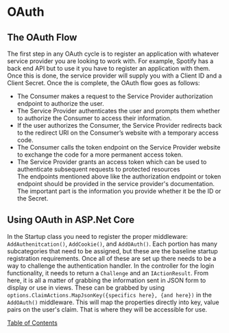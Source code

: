 # OAuth

## The OAuth Flow
The first step in any OAuth cycle is to register an application with whatever service provider you are looking to work with. For example, Spotify has a back end API but to use it you have to register an application with them. Once this is done, the service provider will supply you with a Client ID and a Client Secret. Once the is complete, the OAuth flow goes as follows:</br>
- The Consumer makes a request to the Service Provider authorization endpoint to authorize the user.
- The Service Provider authenticates the user and prompts them whether to authorize the Consumer to access their information.
- If the user authorizes the Consumer, the Service Provider redirects back to the redirect URI on the Consumer’s website with a temporary access code.
- The Consumer calls the token endpoint on the Service Provider website to exchange the code for a more permanent access token.
- The Service Provider grants an access token which can be used to authenticate subsequent requests to protected resources</br>
The endpoints mentioned above like the authorization endpoint or token endpoint should be provided in the service provider's documentation. The important part is the information you provide whether it be the ID or the Secret.

## Using OAuth in ASP.Net Core
In the Startup class you need to register the proper middleware: `AddAuthenitcation()`, `AddCookie()`, and `AddOAuth()`. Each portion has many subcategories that need to be assigned, but these are the baseline startup registration requirements. Once all of these are set up there needs to be a way to challenge the authentication handler. In the controller for the login functionality, it needs to return a `Challenge` and an `IActionResult`. From here, it is all a matter of grabbing the information sent in JSON form to display or use in views. These can be grabbed by using `options.ClaimActions.MapJsonKey({specifics here}, {and here})` in the `AddOAuth()` middleware. This will map the properties directly into key, value pairs on the user's claim. That is where they will be accessible for use.



[Table of Contents](../README.md)